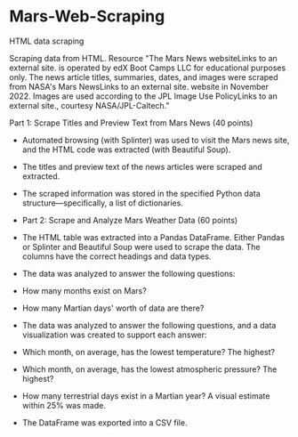 # Mars-Web-Scraping
HTML data scraping

Scraping data from HTML. Resource "The Mars News websiteLinks to an external site. is operated by edX Boot Camps LLC for educational purposes only. The news article titles, summaries, dates, and images were scraped from NASA's Mars NewsLinks to an external site. website in November 2022. Images are used according to the JPL Image Use PolicyLinks to an external site., courtesy NASA/JPL-Caltech."

Part 1: Scrape Titles and Preview Text from Mars News (40 points)
* Automated browsing (with Splinter) was used to visit the Mars news site, and the HTML code was extracted (with Beautiful Soup). 
* The titles and preview text of the news articles were scraped and extracted. 
* The scraped information was stored in the specified Python data structure—specifically, a list of dictionaries.

* Part 2: Scrape and Analyze Mars Weather Data (60 points)
* The HTML table was extracted into a Pandas DataFrame. Either Pandas or Splinter and Beautiful Soup were used to scrape the data. The columns have the correct headings and data types. 

* The data was analyzed to answer the following questions:

* How many months exist on Mars? 
* How many Martian days' worth of data are there?

* The data was analyzed to answer the following questions, and a data visualization was created to support each answer: 

* Which month, on average, has the lowest temperature? The highest?
* Which month, on average, has the lowest atmospheric pressure? The highest? 
* How many terrestrial days exist in a Martian year? A visual estimate within 25% was made.
* The DataFrame was exported into a CSV file. 
